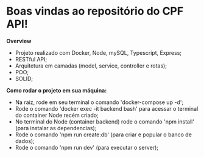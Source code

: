 # Boas vindas ao repositório do CPF API!

**Overview**
- Projeto realizado com Docker, Node, mySQL, Typescript, Express;
- RESTful API;
- Arquitetura em camadas (model, service, controller e rotas);
- POO;
- SOLID;

**Como rodar o projeto em sua máquina:**
 - Na raiz, rode em seu terminal o comando 'docker-compose up -d';
 - Rode o comando 'docker exec -it backend bash' para acessar o terminal do container Node recém criado;
 - No terminal do Node (container backend) rode o comando 'npm install' (para instalar as dependencias);
 - Rode o comando 'npm run create:db' (para criar e popular o banco de dados);
 - Rode o comando 'npm run dev' (para executar o server);